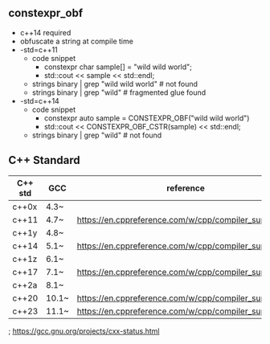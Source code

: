 
## constexpr_obf

 * c++14 required
 * obfuscate a string at compile time
 * -std=c++11
   * code snippet
     * constexpr char sample[] = "wild wild world";
     * std::cout << sample << std::endl;
   * strings binary | grep "wild wild world" # not found
   * strings binary | grep "wild" # fragmented glue found
 * -std=c++14
   * code snippet
     * constexpr auto sample = CONSTEXPR_OBF("wild wild world")
     * std::cout << CONSTEXPR_OBF_CSTR(sample) << std::endl;
   * strings binary | grep "wild" # not found

## C++ Standard

| C++ std | GCC   | reference                                             |
|--       |--     |--                                                     |
| c++0x   | 4.3~  |                                                       |
| c++11   | 4.7~  | https://en.cppreference.com/w/cpp/compiler_support/11 |
| c++1y   | 4.8~  |                                                       |
| c++14   | 5.1~  | https://en.cppreference.com/w/cpp/compiler_support/14 |
| c++1z   | 6.1~  |                                                       |
| c++17   | 7.1~  | https://en.cppreference.com/w/cpp/compiler_support/17 |
| c++2a   | 8.1~  |                                                       |
| c++20   | 10.1~ | https://en.cppreference.com/w/cpp/compiler_support/20 |
| c++23   | 11.1~ | https://en.cppreference.com/w/cpp/compiler_support/23 |

; https://gcc.gnu.org/projects/cxx-status.html

